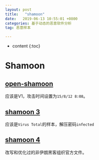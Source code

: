 ```yaml
---
layout: post
title:   "shamoon"
date:   2019-06-13 10:55:01 +0800
categories: 基于动态的恶意软件分析
tag: 恶意样本

---
```

* content
{:toc}


# Shamoon

## [open-shamoon](https://github.com/Fgroove/open-shamoon/tree/master)

应该是V1，攻击时间设置为`15/8/12 8:08`。



## [shamoon 3](https://github.com/m-almodawah/Shamoon-3)

应该是`Virus Total`的样本，解压密码`infected`



## [shamoon 4](https://github.com/raystyle/Shamoon-4)

改写和优化过的非伊朗黑客组织官方文件。